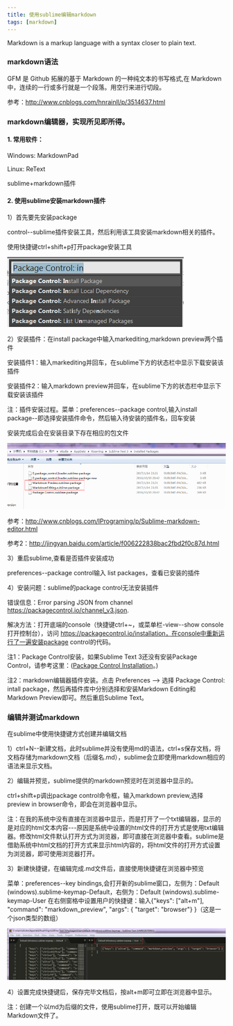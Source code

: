 ```yaml
---
title: 使用sublime编辑markdown
tags: [markdown]
---
```


Markdown is a markup language with a syntax closer to plain text.

### markdown语法

GFM 是 Github 拓展的基于 Markdown 的一种纯文本的书写格式,在 Markdown 中，连续的一行或多行就是一个段落。用空行来进行切段。

参考：http://www.cnblogs.com/hnrainll/p/3514637.html

### markdown编辑器，实现所见即所得。
#### 1. 常用软件：
Windows: MarkdownPad

Linux: ReText

sublime+markdown插件

#### 2. 使用sublime安装markdown插件
1）首先要先安装package   

control--sublime插件安装工具，然后利用该工具安装markdown相关的插件。

使用快捷键ctrl+shift+p打开package安装工具

![package control](/images/tools/markdown/package_control.png)

2）安装插件：在install package中输入markediting,markdown preview两个插件

安装插件1：输入markediting并回车，在sublime下方的状态栏中显示下载安装该插件

安装插件2：输入markdown preview并回车，在sublime下方的状态栏中显示下载安装该插件

注：插件安装过程。菜单：preferences--package control,输入install package--即选择安装插件命令，然后输入待安装的插件名，回车安装

安装完成后会在安装目录下存在相应的包文件

![](/images/tools/markdown/installedpackage.png)

参考：http://www.cnblogs.com/IPrograming/p/Sublime-markdown-editor.html 

参考2：http://jingyan.baidu.com/article/f006222838bac2fbd2f0c87d.html

3）重启sublime,查看是否插件安装成功

preferences--package control输入 list packages，查看已安装的插件

4）安装问题：sublime的package control无法安装插件

错误信息：Error parsing JSON from channel https://packagecontrol.io/channel_v3.json.

解决方法：打开底端的console（快捷键ctrl+~，或菜单栏-view--show console打开控制台），访问 https://packagecontrol.io/installation，在console中重新运行了一遍安装package control的代码。

注1：Package Control安装，如果Sublime Text 3还没有安装Package Control，请参考这里：([Package Control Installation](https://packagecontrol.io/installation)。)

注2：markdown编辑器插件安装。点击 Preferences --> 选择 Package Control: intall package，然后再插件库中分别选择和安装Markdown Editing和Markdown Preview即可。然后重启Sublime Text。

### 编辑并测试markdown
在sublime中使用快捷键方式创建并编辑文档

1）ctrl+N--新建文档，此时sublime并没有使用md的语法，ctrl+s保存文档，将文档存储为markdown文档（后缀名.md），sublime会立即使用markdown相应的语法来显示文档。

2）编辑并预览，sublime提供的markdown预览时在浏览器中显示的。

ctrl+shift+p调出package control命令框，输入markdown preview,选择preview in browser命令，即会在浏览器中显示。

注：在我的系统中没有直接在浏览器中显示，而是打开了一个txt编辑器，显示的是对应的html文本内容---原因是系统中设置的html文件的打开方式是使用txt编辑器。修改html文件默认打开方式为浏览器，即可直接在浏览器中查看。sublime是借助系统中html文档的打开方式来显示html内容的，将html文件的打开方式设置为浏览器，即可使用浏览器打开。

3）新建快捷键，在编辑完成.md文件后，直接使用快捷键在浏览器中预览

菜单：preferences--key bindings,会打开新的sublime窗口，左侧为：Default (windows).sublime-keymap-Default，右侧为：Default (windows).sublime-keymap-User
在右侧窗格中设置用户的快捷键：输入{"keys": ["alt+m"], "command": "markdown_preview", "args": { "target": "browser"} }（这是一个json类型的数组）

![](/images/tools/markdown/keymap.png)

4）设置完成快捷键后，保存完毕文档后，按alt+m即可立即在浏览器中显示。

注：创建一个以md为后缀的文件，使用sublime打开，既可以开始编辑Markdown文件了。